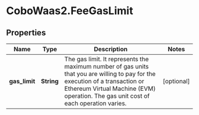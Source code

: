 # CoboWaas2.FeeGasLimit

## Properties

Name | Type | Description | Notes
------------ | ------------- | ------------- | -------------
**gas_limit** | **String** | The gas limit. It represents the maximum number of gas units that you are willing to pay for the execution of a transaction or Ethereum Virtual Machine (EVM) operation. The gas unit cost of each operation varies. | [optional] 


